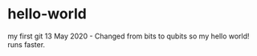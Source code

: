 # hello-world
my first git
13 May 2020 - Changed from bits to qubits so my hello world! runs faster.
